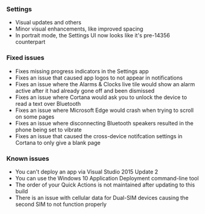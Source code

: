 ### Settings
- Visual updates and others
 - Minor visual enhancements, like improved spacing
 - In portrait mode, the Settings UI now looks like it's pre-14356 counterpart

### Fixed issues
- Fixes missing progress indicators in the Settings app
- Fixes an issue that caused app logos to not appear in notifications
- Fixes an issue where the Alarms & Clocks live tile would show an alarm active after it had already gone off and been dismissed
- Fixes an issue where Cortana would ask you to unlock the device to read a text over Bluetooth
- Fixes an issue where Microsoft Edge would crash when trying to scroll on some pages
- Fixes an issue where disconnecting Bluetooth speakers resulted in the phone being set to vibrate
- Fixes an issue that caused the cross-device notifcation settings in Cortana to only give a blank page

### Known issues
- You can't deploy an app via Visual Studio 2015 Update 2
 - You can use the Windows 10 Application Deployment command-line tool
- The order of your Quick Actions is not maintained after updating to this build
- There is an issue with cellular data for Dual-SIM devices causing the second SIM to not function properly